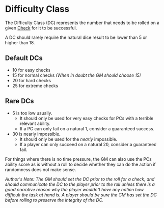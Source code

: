 # Difficulty Class

The Difficulty Class (DC) represents the number that needs to be rolled on a given [Check](Check.md) for it to be successful.

A DC should rarely require the natural dice result to be lower than 5 or higher than 18.

## Default DCs

- 10 for easy checks
- 15 for normal checks *(When in doubt the GM should choose 15)*
- 20 for hard checks
- 25 for extreme checks

## Rare DCs

- 5 is too low usually.
	- It should only be used for very easy checks for PCs with a terrible relevant ability.
	- If a PC can only fail on a natural 1, consider a guaranteed success.
- 30 is nearly impossible.
	- It should only be used for the *nearly* impossible.
	- If a player can only succeed on a natural 20, consider a guaranteed fail.

For things where there is no time pressure, the GM can also use the PCs ability score as is without a roll to decide whether they can do the action if randomness does not make sense.

*Author's Note:*
*The GM should set the DC prior to the roll for a check, and should communicate the DC to the player prior to the roll unless there is a good narrative reason why the player wouldn't have any notion how difficult the task at hand is. A player should be sure the GM has set the DC before rolling to preserve the integrity of the DC.*
